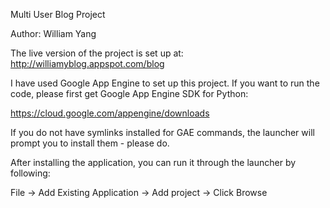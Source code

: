 Multi User Blog Project

Author: William Yang

The live version of the project is set up at:
http://williamyblog.appspot.com/blog

I have used Google App Engine to set up this project. If you want to run the code, please first get Google App Engine SDK for Python:

https://cloud.google.com/appengine/downloads

If you do not have symlinks installed for GAE commands, the launcher will prompt you to install them - please do.

After installing the application, you can run it through the launcher by following:

File -> Add Existing Application -> Add project -> Click Browse

